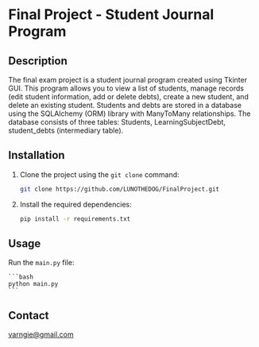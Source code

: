 # Final Project - Student Journal Program

## Description

The final exam project is a student journal program created using Tkinter GUI. This program allows you to view a list of students, manage records (edit student information, add or delete debts), create a new student, and delete an existing student. Students and debts are stored in a database using the SQLAlchemy (ORM) library with ManyToMany relationships. The database consists of three tables: Students, LearningSubjectDebt, student_debts (intermediary table).

## Installation

1. Clone the project using the `git clone` command:

    ```bash
    git clone https://github.com/LUNOTHEDOG/FinalProject.git
    ```

2. Install the required dependencies:

    ```bash
    pip install -r requirements.txt
    ```

## Usage

Run the `main.py` file:

    ```bash
    python main.py
    ```

## Contact

varngie@gmail.com
